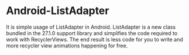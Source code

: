 # Android-ListAdapter
 It is simple usage of ListAdapter in Android. 
 ListAdapter is a new class bundled in the 27.1.0 support library and simplifies the code required to work with RecyclerViews. The end result is less code for you to write and more recycler view animations happening for free.
